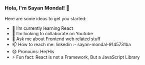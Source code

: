 ### Hola, I'm Sayan Mondal! 👋

Here are some ideas to get you started:

- 🌱 I’m currently learning React
- 👯 I’m looking to collaborate on Youtube
- 💬 Ask me about Frontend web related stuff
- 📫 How to reach me: linkedin :- sayan-mondal-9145731ba
- 😄 Pronouns: He/His
- ⚡ Fun fact: React is not a Framework, But a JavaScript Library

